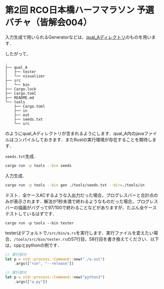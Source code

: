 # 第2回 RCO日本橋ハーフマラソン 予選バチャ（皆解会004）

入力生成で用いられるGeneratorなどは、[qual_Aディレクトリ](https://github.com/recruit-communications/rco-contest-2018/tree/master/qual_A)のものを用います．

したがって、

```
.
├── qual_A
│   ├── tester
│   └── visualizer
├── src
│   └── bin
├── Cargo.lock
├── Cargo.toml
├── README.md
└── tools
    ├── Cargo.toml
    ├── in
    ├── out
    ├── seeds.txt
    └── src
```

のようにqual_Aディレクトリが含まれるようにします．qual_A内のjavaファイルはコンパイルしておきます．またRustの実行環境が存在することを期待します．

`seeds.txt`生成．

```bash
cargo run -p tools --bin seeds
```

入力生成．

```bash
cargo run -p tools --bin gen ./tools/seeds.txt --dir=./tools/in
```

テスト．全ケースACするような入出力だった場合，プログレスバーと合計点のみが表示されます．解法が1秒未満で終わるようなものだった場合，プログレスバーの描画がバグって97/100で終わることなどがありますが、たぶん全ケーステストしているはずです．

```
cargo run -p tools --bin tester
```

testerはデフォルトで`/src/bin/a.rs`を実行します．実行ファイルを変えたい場合、`/tools/src/bin/tester.rs`の57行目、58行目を書き換えてください．以下は，cppとpythonの例です．

```rust
// 実行部分
let p = std::process::Command::new("./a.out")
    .args(["run", "--release"])
```

```rust
// 実行部分
let p = std::process::Command::new("python3")
    .args(["a.py"])
```
